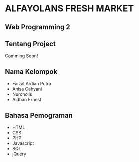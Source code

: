 # ALFAYOLANS FRESH MARKET
## Web Programming 2

## Tentang Project
  Comming Soon!

## Nama Kelompok
* Faizal Ardian Putra
* Anisa Cahyani
* Nurcholis
* Aldhan Ernest

## Bahasa Pemograman
* HTML
* CSS
* PHP
* Javascript
* SQL
* jQuery

 

